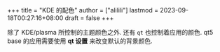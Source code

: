 +++
title = "KDE 的配色"
author = ["alilili"]
lastmod = 2023-09-18T00:27:16+08:00
draft = false
+++

除了 KDE/plasma 所控制的主题颜色之外. 还有 `qt` 也控制着应用的颜色. qt5 base 的应用需要使用 ****qt 设置**** 来改变默认的背景颜色.

